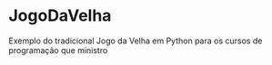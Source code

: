 # JogoDaVelha
Exemplo do tradicional Jogo da Velha em Python para os cursos de programação que ministro
